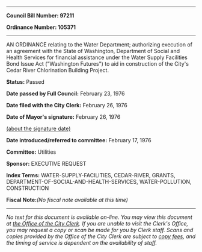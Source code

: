 

********

**Council Bill Number: 97211**
   
**Ordinance Number: 105371**
********

 AN ORDINANCE relating to the Water Department; authorizing execution of an agreement with the State of Washington, Department of Social and Health Services for financial assistance under the Water Supply Facilities Bond Issue Act ("Washington Futures") to aid in construction of the City's Cedar River Chlorination Building Project.

**Status:** Passed
   
**Date passed by Full Council:** February 23, 1976
   
**Date filed with the City Clerk:** February 26, 1976
   
**Date of Mayor's signature:** February 26, 1976
   
[(about the signature date)](/~public/approvaldate.htm)
   
   
   
**Date introduced/referred to committee:** February 17, 1976
   
**Committee:** Utilities
   
**Sponsor:** EXECUTIVE REQUEST
   
   
**Index Terms:** WATER-SUPPLY-FACILITIES, CEDAR-RIVER, GRANTS, DEPARTMENT-OF-SOCIAL-AND-HEALTH-SERVICES, WATER-POLLUTION, CONSTRUCTION

**Fiscal Note:**_(No fiscal note available at this time)_
********

_No text for this document is available on-line. You may view this document at [the Office of the City Clerk](http://www.seattle.gov/leg/clerk/contactUs.htm). If you are unable to visit the Clerk's Office, you may request a copy or scan be made for you by Clerk staff. Scans and copies provided by the Office of the City Clerk are subject to [copy fees](http://clerk.seattle.gov/~public/clerkfees.htm), and the timing of service is dependent on the availability of staff._


